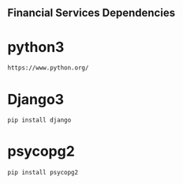 ## Financial Services Dependencies

# python3
    https://www.python.org/
# Django3
    pip install django
# psycopg2
    pip install psycopg2

